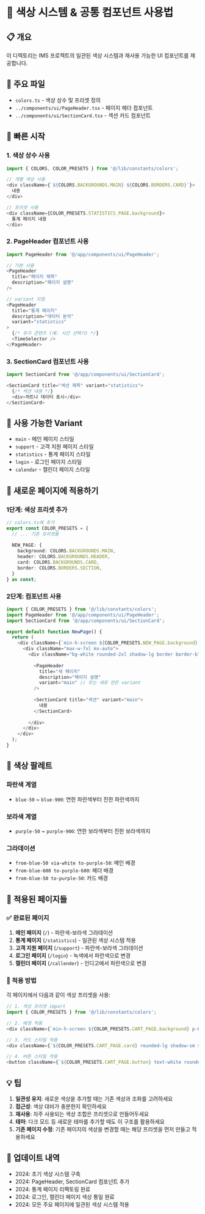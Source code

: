 # 🎨 색상 시스템 & 공통 컴포넌트 사용법

## 📋 개요

이 디렉토리는 IMS 프로젝트의 일관된 색상 시스템과 재사용 가능한 UI 컴포넌트를 제공합니다.

## 🎯 주요 파일

- `colors.ts` - 색상 상수 및 프리셋 정의
- `../components/ui/PageHeader.tsx` - 페이지 헤더 컴포넌트
- `../components/ui/SectionCard.tsx` - 섹션 카드 컴포넌트

## 🚀 빠른 시작

### 1. 색상 상수 사용

```typescript
import { COLORS, COLOR_PRESETS } from '@/lib/constants/colors';

// 개별 색상 사용
<div className={`${COLORS.BACKGROUNDS.MAIN} ${COLORS.BORDERS.CARD}`}>
  내용
</div>

// 프리셋 사용
<div className={COLOR_PRESETS.STATISTICS_PAGE.background}>
  통계 페이지 내용
</div>
```

### 2. PageHeader 컴포넌트 사용

```typescript
import PageHeader from '@/app/components/ui/PageHeader';

// 기본 사용
<PageHeader 
  title="페이지 제목"
  description="페이지 설명"
/>

// variant 지정
<PageHeader 
  title="통계 페이지"
  description="데이터 분석"
  variant="statistics"
>
  {/* 추가 콘텐츠 (예: 시간 선택기) */}
  <TimeSelector />
</PageHeader>
```

### 3. SectionCard 컴포넌트 사용

```typescript
import SectionCard from '@/app/components/ui/SectionCard';

<SectionCard title="섹션 제목" variant="statistics">
  {/* 섹션 내용 */}
  <div>차트나 데이터 표시</div>
</SectionCard>
```

## 🎨 사용 가능한 Variant

- `main` - 메인 페이지 스타일
- `support` - 고객 지원 페이지 스타일  
- `statistics` - 통계 페이지 스타일
- `login` - 로그인 페이지 스타일
- `calendar` - 캘린더 페이지 스타일

## 🔧 새로운 페이지에 적용하기

### 1단계: 색상 프리셋 추가

```typescript
// colors.ts에 추가
export const COLOR_PRESETS = {
  // ... 기존 프리셋들
  
  NEW_PAGE: {
    background: COLORS.BACKGROUNDS.MAIN,
    header: COLORS.BACKGROUNDS.HEADER,
    card: COLORS.BACKGROUNDS.CARD,
    border: COLORS.BORDERS.SECTION,
  }
} as const;
```

### 2단계: 컴포넌트 사용

```typescript
import { COLOR_PRESETS } from '@/lib/constants/colors';
import PageHeader from '@/app/components/ui/PageHeader';
import SectionCard from '@/app/components/ui/SectionCard';

export default function NewPage() {
  return (
    <div className={`min-h-screen ${COLOR_PRESETS.NEW_PAGE.background} p-6`}>
      <div className="max-w-7xl mx-auto">
        <div className="bg-white rounded-2xl shadow-lg border border-blue-100 p-8">
          
          <PageHeader 
            title="새 페이지"
            description="페이지 설명"
            variant="main" // 또는 새로 만든 variant
          />
          
          <SectionCard title="섹션" variant="main">
            내용
          </SectionCard>
          
        </div>
      </div>
    </div>
  );
}
```

## 🎨 색상 팔레트

### 파란색 계열
- `blue-50` ~ `blue-900`: 연한 파란색부터 진한 파란색까지

### 보라색 계열  
- `purple-50` ~ `purple-900`: 연한 보라색부터 진한 보라색까지

### 그라데이션
- `from-blue-50 via-white to-purple-50`: 메인 배경
- `from-blue-600 to-purple-600`: 헤더 배경
- `from-blue-50 to-purple-50`: 카드 배경

## 📱 적용된 페이지들

### ✅ 완료된 페이지
1. **메인 페이지** (`/`) - 파란색-보라색 그라데이션
2. **통계 페이지** (`/statistics`) - 일관된 색상 시스템 적용
3. **고객 지원 페이지** (`/support`) - 파란색-보라색 그라데이션
4. **로그인 페이지** (`/login`) - 녹색에서 파란색으로 변경
6. **캘린더 페이지** (`/callender`) - 인디고에서 파란색으로 변경

### 🔄 적용 방법
각 페이지에서 다음과 같이 색상 프리셋을 사용:

```typescript
// 1. 색상 프리셋 import
import { COLOR_PRESETS } from '@/lib/constants/colors';

// 2. 배경 적용
<div className={`min-h-screen ${COLOR_PRESETS.CART_PAGE.background} p-6`}>

// 3. 카드 스타일 적용
<div className={`${COLOR_PRESETS.CART_PAGE.card} rounded-lg shadow-sm ${COLOR_PRESETS.CART_PAGE.border}`}>

// 4. 버튼 스타일 적용
<button className={`${COLOR_PRESETS.CART_PAGE.button} text-white rounded-lg`}>
```

## 💡 팁

1. **일관성 유지**: 새로운 색상을 추가할 때는 기존 색상과 조화를 고려하세요
2. **접근성**: 색상 대비가 충분한지 확인하세요
3. **재사용**: 자주 사용되는 색상 조합은 프리셋으로 만들어두세요
4. **테마**: 다크 모드 등 새로운 테마를 추가할 때도 이 구조를 활용하세요
5. **기존 페이지 수정**: 기존 페이지의 색상을 변경할 때는 해당 프리셋을 먼저 만들고 적용하세요

## 🔄 업데이트 내역

- 2024: 초기 색상 시스템 구축
- 2024: PageHeader, SectionCard 컴포넌트 추가
- 2024: 통계 페이지 리팩토링 완료
- 2024: 로그인, 캘린더 페이지 색상 통일 완료
- 2024: 모든 주요 페이지에 일관된 색상 시스템 적용
